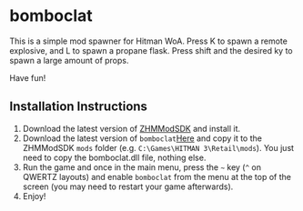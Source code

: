 # bomboclat

This is a simple mod spawner for Hitman WoA. 
Press K to spawn a remote explosive, and L to spawn a propane flask.
Press shift and the desired ky to spawn a large amount of props.

Have fun!

## Installation Instructions

1. Download the latest version of [ZHMModSDK](https://github.com/OrfeasZ/ZHMModSDK) and install it.
2. Download the latest version of `bomboclat`[Here](https://github.com/Mart1t1/bomboclat/releases/tag/Release) and copy it to the ZHMModSDK `mods` folder (e.g. `C:\Games\HITMAN 3\Retail\mods`). You just need to copy the bomboclat.dll file, nothing else.
3. Run the game and once in the main menu, press the `~` key (`^` on QWERTZ layouts) and enable `bomboclat` from the menu at the top of the screen (you may need to restart your game afterwards).
4. Enjoy!
